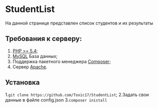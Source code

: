 # StudentList 
На данной странице представлен список студентов и их результаты

## Требования к серверу:
1. [PHP >= 5.4](https://www.php.net/);
2. [MySQL](https://www.mysql.com/downloads/) База данных;
3. Поддержка пакетного менеджера [Composer](https://getcomposer.org/);
4. Сервер [Apache](https://httpd.apache.org/download.cgi).

## Установка
1.`git clone https://github.com/Toxic17/StudentList`;
2.Задать свои данные в файле config.json
3.`composer inistall`
